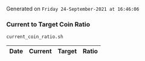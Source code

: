 Generated on `Friday 24-September-2021 at 16:46:06`

### Current to Target Coin Ratio
`current_coin_ratio.sh`

Date|Current|Target|Ratio
---|---|---|---
